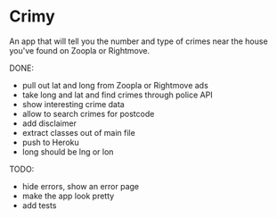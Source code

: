 # Crimy

An app that will tell you the number and type of crimes near the house you've found on Zoopla or Rightmove.

DONE:
- pull out lat and long from Zoopla or Rightmove ads
- take long and lat and find crimes through police API
- show interesting crime data
- allow to search crimes for postcode
- add disclaimer
- extract classes out of main file
- push to Heroku
- long should be lng or lon

TODO:
- hide errors, show an error page
- make the app look pretty
- add tests
